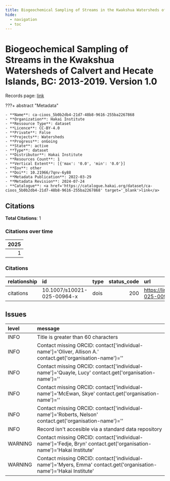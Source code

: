 ```yaml
---
title: Biogeochemical Sampling of Streams in the Kwakshua Watersheds of Calvert and Hecate Islands, BC: 2013-2019. Version 1.0
hide:
  - navigation
  - toc
---
```


# Biogeochemical Sampling of Streams in the Kwakshua Watersheds of Calvert and Hecate Islands, BC: 2013-2019. Version 1.0

Records page: <a href='https://catalogue.hakai.org/dataset/ca-cioos_5b0b2db4-21d7-48b8-9616-255ba2267868' target='_blank'>link</a>

???+ abstract "Metadata"

    - **Name**: ca-cioos_5b0b2db4-21d7-48b8-9616-255ba2267868 
    - **Organization**: Hakai Institute 
    - **Ressource Type**: dataset 
    - **Licence**: CC-BY-4.0 
    - **Private**: False 
    - **Projects**: Watersheds 
    - **Progress**: onGoing 
    - **State**: active 
    - **Type**: dataset 
    - **Distributor**: Hakai Institute 
    - **Resources Count**: 1 
    - **Vertical Extent**: [{'max': '0.0', 'min': '0.0'}] 
    - **Eov**: other 
    - **Doi**: 10.21966/7qnv-6y88 
    - **Metadata Publication**: 2022-03-29 
    - **Metadata Revision**: 2024-07-24 
    - **Catalogue**: <a href='https://catalogue.hakai.org/dataset/ca-cioos_5b0b2db4-21d7-48b8-9616-255ba2267868' target='_blank'>link</a> 

<div id='map'></div>


## Citations

**Total Citations**: 1

### Citations over time

|   2025 |
|-------:|
|      1 |

### Citations

| relationship   | id                         | type   |   status_code | url                                                          |
|:---------------|:---------------------------|:-------|--------------:|:-------------------------------------------------------------|
| citations      | 10.1007/s10021-025-00964-x | dois   |           200 | https://link.springer.com/article/10.1007/s10021-025-00964-x |




## Issues
| level   | message                                                                                                            |
|:--------|:-------------------------------------------------------------------------------------------------------------------|
| INFO    | Title is greater than 60 characters                                                                                |
| INFO    | Contact missing ORCID: contact['individual-name']='Oliver, Allison A.' contact.get('organisation-name')=''         |
| INFO    | Contact missing ORCID: contact['individual-name']='Quayle, Lucy' contact.get('organisation-name')=''               |
| INFO    | Contact missing ORCID: contact['individual-name']='McEwan, Skye' contact.get('organisation-name')=''               |
| INFO    | Contact missing ORCID: contact['individual-name']='Roberts, Nelson' contact.get('organisation-name')=''            |
| INFO    | Record isn't accesible via a standard data repository                                                              |
| WARNING | Contact missing ORCID: contact['individual-name']='Fedje, Bryn' contact.get('organisation-name')='Hakai Institute' |
| WARNING | Contact missing ORCID: contact['individual-name']='Myers, Emma' contact.get('organisation-name')='Hakai Institute' |


<script>
   document.addEventListener("DOMContentLoaded", function() {
    var map = L.map('map').setView([51.505, -125.09], 5);
    L.tileLayer('https://tile.openstreetmap.org/{z}/{x}/{y}.png', {
        maxZoom: 19,
        attribution: '&copy; <a href="http://www.openstreetmap.org/copyright">OpenStreetMap</a>'
    }).addTo(map);
    var geojsonFeature = {
        "type": "Feature",
        "properties": {
            "name" : "Biogeochemical Sampling of Streams in the Kwakshua Watersheds of Calvert and Hecate Islands, BC: 2013-2019. Version 1.0"
        },
        "geometry": {'type': 'Polygon', 'coordinates': [[[-128.98931373, 50.8340959], [-127.03580726, 50.8340959], [-127.03580726, 52.33530479], [-128.98931373, 52.33530479], [-128.98931373, 50.8340959]]]}
    }
    L.geoJSON(geojsonFeature).addTo(map);
   })
</script>